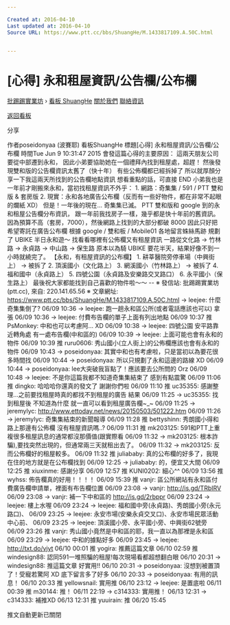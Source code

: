 ```yaml
---

Created at: 2016-04-10
Last updated at: 2016-04-10
Source URL: https://www.ptt.cc/bbs/ShuangHe/M.1433817109.A.50C.html


---
```


# [心得] 永和租屋資訊/公告欄/公布欄


[批踢踢實業坊](https://www.ptt.cc/) › [看板 ShuangHe](https://www.ptt.cc/bbs/ShuangHe/index.html) [關於我們](https://www.ptt.cc/about.html) [聯絡資訊](https://www.ptt.cc/contact.html)

[返回看板](https://www.ptt.cc/bbs/ShuangHe/index.html)

分享

作者poseidonyaa (波賽耶)
看板ShuangHe
標題\[心得\] 永和租屋資訊/公告欄/公布欄
時間Tue Jun 9 10:31:47 2015
會發這篇心得的主要原因： 這兩天朋友公司要從中部遷到永和， 因此小弟要協助她在一個禮拜內找到租屋處，超趕！ 然後發現雙和版的公告欄資訊太舊了（快十年） 有些公佈欄都已經拆掉了 所以就厚顏分享一下我這兩天所找到的公告欄地點資訊 想看重點的話，可直接 END 小弟我也是一年前才剛搬來永和，當初找租屋資訊不外乎： 1. 網路：奇集集 / 591 / PTT 雙和版 & 套房版 2. 現實：永和各地廣告公布欄（反而有一些好物件，都在非常不起眼的爛紙 XD） 但是！一年後的現在... 奇集集已滅。 PTT 雙和版和 google 到的永和租屋公告欄分布資訊， 跟一年前我找房子一樣，幾乎都是快十年前的舊資訊。 因為預算不高（套房，7000），然後網路上找到的大部分都破 8000 因此只好把希望寄託在廣告公布欄 根據 google / 雙和板 / Mobile01 各地留言蛛絲馬跡 規劃了 UBIKE 半日永和遊～ 找看看哪裡有公佈欄又有租屋資訊 一路從文化路 -> 竹林路 -> 永貞路 -> 中山路 -> 保生路 原本以為騎 UBIKE 要花半天，結果好像不到一小時就繞完了。 【永和，有租屋資訊的公布欄】 1. 耕莘醫院旁停車場（中興街上） -> 被拆了 2. 頂溪國小（文化路上） 3. 網溪國小（竹林路上） -> 被拆了 4. 福和國中（永貞路上） 5. 四號公園（永貞路及安樂路交叉路口） 6. 永平國小（保生路上） 最後祝大家都能找到自己喜歡的物件啦～～ -- ※ 發信站: 批踢踢實業坊(ptt.cc), 來自: 220.141.65.56 ※ 文章網址: <https://www.ptt.cc/bbs/ShuangHe/M.1433817109.A.50C.html>
→ leejee: 什麼 奇集集倒了? 06/09 10:36
→ leejee: 跑一趟永和區公所(或者電話應該也可以) 拿張 06/09 10:36
→ leejee: 付費布告欄的單子上面有列出地點 06/09 10:37
推 PsMonkey: 中和也可以考慮阿... XD 06/09 10:38
→ leejee: 四號公園 安平路靠近轉角處 有一處布告欄(中和區的) 06/09 10:39
→ leejee: 上面可能也會有永和的物件 06/09 10:39
推 ruru0606: 秀山國小(立人街上)的公佈欄應該也會有永和的物件 06/09 10:43
→ poseidonyaa: 其實中和也有考慮啦，只是當初以為要花很多時間找 06/09 10:44
→ poseidonyaa: 所以只規劃了永和這邊的路線 XD 06/09 10:44
→ poseidonyaa: lee大突破我盲點了！應該要去公所問的 Orz 06/09 10:48
→ leejee: 不是你這篇我都不知道奇集集結束了 感到有點震驚 06/09 11:06
推 dingko: 哈哈哈你還真的發文了 謝謝你們啦 06/09 11:10
推 uc35355: 感謝整理...之前要找租屋時真的都找不到租屋的廣告 結果 06/09 11:25
→ uc35355: 找到租屋後 不知道為什麼 就一直可以看到租屋廣告欄~\_~ 06/09 11:25
→ jeremylyc: <http://www.ettoday.net/news/20150503/501222.htm> 06/09 11:26
→ jeremylyc: 奇集集結束的新聞報導 06/09 11:28
推 bettyshinn: 秀朗國小得和路上那邊有公佈欄 沒有租屋資訊嗎..? 06/09 11:31
推 mk203125: 591和PTT上重複很多租屋訊息的通常都沒那價值(跟實際看 06/09 11:32
→ mk203125: 根本詐騙),要找突然出現的，但通常兩三天就租出去了。 06/09 11:32
→ mk203125: 反而公佈欄好的租屋較多。 06/09 11:32
推 juliababy: 真的公布欄的好多了，我現在住的地方就是在公布欄找到 06/09 12:25
→ juliababy: 的，便宜又大間 06/09 12:25
推 xiuxinme: 感謝分享 06/09 12:57
推 KUNI0202: 細心^^ 06/09 13:56
推 wyhss: 佈告欄真的好用！！！！ 06/09 15:39
推 vanjr: 區公所網站有永和區付費廣告欄申請單，裡面有布告欄位置 06/09 23:08
→ vanjr: <http://is.gd/TRbIRV> 06/09 23:08
→ vanjr: 補一下中和區的 <http://is.gd/2rbppr> 06/09 23:24
→ leejee: 樓上水喔 06/09 23:24
→ leejee: 福和國中旁(永貞路)、秀朗國小旁(永元路口)、 06/09 23:25
→ leejee: 永安市場(安樂永貞交叉口)、永安市場民眾活動中心前、 06/09 23:25
→ leejee: 頂溪國小旁、永平國小旁、中興街62號旁 06/09 23:26
推 vanjr: 秀山國小竟然是中和區的耶，我一直以為那裡是永和區 06/09 23:29
→ leejee: 中和的據點好多 06/09 23:45
→ leejee: <http://txt.do/vjyt> 06/10 00:01
推 yogira: 推薦這篇文章 06/10 02:59
推 windesign88: 認同591一堆照騙的租屋!每次現場看都超想翻白眼 06/10 20:31
→ windesign88: 推這篇文章 好實用!! 06/10 20:31
→ poseidonyaa: 沒想到被置頂了！受寵若驚阿 XD 底下留言多了好多 06/10 20:33
→ poseidonyaa: 有用的訊息！ 06/10 20:33
推 yellowsnail: 實用推 06/10 23:12
→ leejee: 是置底啦 06/11 00:39
推 m30144: 推！ 06/11 22:19
→ c314333: 實用推！ 06/13 12:31
→ c314333: 補推XD 06/13 12:31
推 yuuirain: 推 06/20 15:45

推文自動更新已關閉

